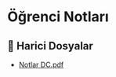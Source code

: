 # Öğrenci Notları


<!--Index-->

## 🔗 Harici Dosyalar

- [Notlar DC.pdf](./Notlar%20DC.pdf)


<!--Index-->

